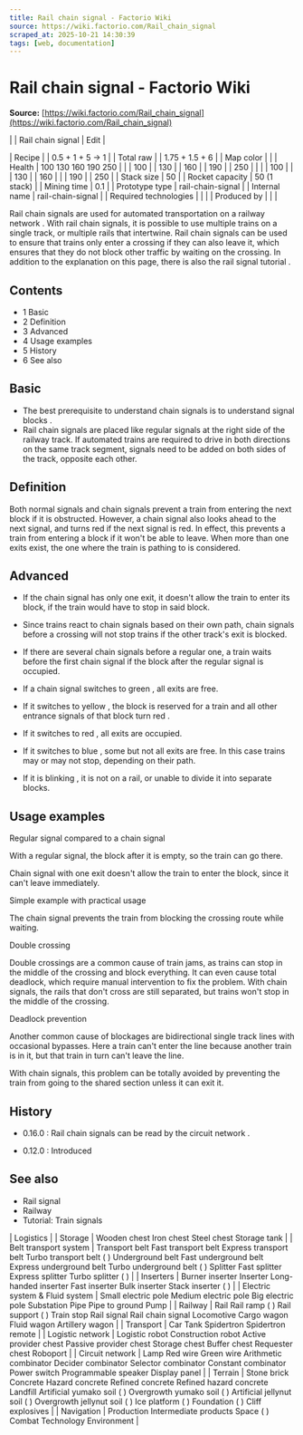```yaml
---
title: Rail chain signal - Factorio Wiki
source: https://wiki.factorio.com/Rail_chain_signal
scraped_at: 2025-10-21 14:30:39
tags: [web, documentation]
---
```


# Rail chain signal - Factorio Wiki

**Source:** [https://wiki.factorio.com/Rail_chain_signal](https://wiki.factorio.com/Rail_chain_signal)


|  | Rail chain signal | Edit |

| Recipe |
| 0.5 + 1 + 5 → 1 |
| Total raw |
| 1.75 + 1.5 + 6 |
| Map color |  |
| Health | 100 130 160 190 250 |  |  | 100 |  | 130 |  | 160 |  | 190 |  | 250 |
|  |  | 100 |
|  | 130 |  | 160 |
|  | 190 |  | 250 |
| Stack size | 50 |
| Rocket capacity | 50 (1 stack) |
| Mining time | 0.1 |
| Prototype type | rail-chain-signal |
| Internal name | rail-chain-signal |
| Required technologies |
|  |
| Produced by |
|  |

Rail chain signals are used for automated transportation on a railway network . With rail chain signals, it is possible to use multiple trains on a single track, or multiple rails that intertwine. Rail chain signals can be used to ensure that trains only enter a crossing if they can also leave it, which ensures that they do not block other traffic by waiting on the crossing. In addition to the explanation on this page, there is also the rail signal tutorial .

## Contents

- 1 Basic
- 2 Definition
- 3 Advanced
- 4 Usage examples
- 5 History
- 6 See also

## Basic

- The best prerequisite to understand chain signals is to understand signal blocks .
- Rail chain signals are placed like regular signals at the right side of the railway track. If automated trains are required to drive in both directions on the same track segment, signals need to be added on both sides of the track, opposite each other.

## Definition

Both normal signals and chain signals prevent a train from entering the next block if it is obstructed.  However, a chain signal also looks ahead to the next signal, and turns red if the next signal is red.  In effect, this prevents a train from entering a block if it won't be able to leave. When more than one exits exist, the one where the train is pathing to is considered.

## Advanced

- If the chain signal has only one exit, it doesn't allow the train to enter its block, if the train would have to stop in said block.
- Since trains react to chain signals based on their own path, chain signals before a crossing will not stop trains if the other track's exit is blocked.
- If there are several chain signals before a regular one, a train waits before the first chain signal if the block after the regular signal is occupied.

- If a chain signal switches to green , all exits are free.
- If it switches to yellow , the block is reserved for a train and all other entrance signals of that block turn red .
- If it switches to red , all exits are occupied.
- If it switches to blue , some but not all exits are free. In this case trains may or may not stop, depending on their path.
- If it is blinking , it is not on a rail, or unable to divide it into separate blocks.

## Usage examples

Regular signal compared to a chain signal

With a regular signal, the block after it is empty, so the train can go there.

Chain signal with one exit doesn't allow the train to enter the block, since it can't leave immediately.

Simple example with practical usage

The chain signal prevents the train from blocking the crossing route while waiting.

Double crossing

Double crossings are a common cause of train jams, as trains can stop in the middle of the crossing and block everything. It can even cause total deadlock, which require manual intervention to fix the problem. With chain signals, the rails that don't cross are still separated, but trains won't stop in the middle of the crossing.

Deadlock prevention

Another common cause of blockages are bidirectional single track lines with occasional bypasses. Here a train can't enter the line because another train is in it, but that train in turn can't leave the line.

With chain signals, this problem can be totally avoided by preventing the train from going to the shared section unless it can exit it.

## History

- 0.16.0 : Rail chain signals can be read by the circuit network .

- 0.12.0 : Introduced

## See also

- Rail signal
- Railway
- Tutorial: Train signals

| Logistics |
| Storage | Wooden chest Iron chest Steel chest Storage tank |
| Belt transport system | Transport belt Fast transport belt Express transport belt Turbo transport belt ( ) Underground belt Fast underground belt Express underground belt Turbo underground belt ( ) Splitter Fast splitter Express splitter Turbo splitter ( ) |
| Inserters | Burner inserter Inserter Long-handed inserter Fast inserter Bulk inserter Stack inserter ( ) |
| Electric system & Fluid system | Small electric pole Medium electric pole Big electric pole Substation Pipe Pipe to ground Pump |
| Railway | Rail Rail ramp ( ) Rail support ( ) Train stop Rail signal Rail chain signal Locomotive Cargo wagon Fluid wagon Artillery wagon |
| Transport | Car Tank Spidertron Spidertron remote |
| Logistic network | Logistic robot Construction robot Active provider chest Passive provider chest Storage chest Buffer chest Requester chest Roboport |
| Circuit network | Lamp Red wire Green wire Arithmetic combinator Decider combinator Selector combinator Constant combinator Power switch Programmable speaker Display panel |
| Terrain | Stone brick Concrete Hazard concrete Refined concrete Refined hazard concrete Landfill Artificial yumako soil ( ) Overgrowth yumako soil ( ) Artificial jellynut soil ( ) Overgrowth jellynut soil ( ) Ice platform ( ) Foundation ( ) Cliff explosives |
| Navigation | Production Intermediate products Space ( ) Combat Technology Environment |
